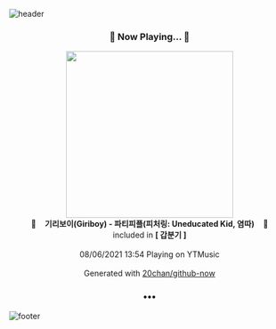 ![header](https://capsule-render.vercel.app/api?type=wave&height=170&section=header&text=Hi.%20I'm%20SHIFT&fontColor=090707&fontAlignX=45&fontAlignY=65&fontSize=100)

<h3 align="center">🎵 Now Playing... 🎵</h3>
<p align="center">
  <a href="https://music.youtube.com/watch?v=gsLQpBEC7QA">
    <img width="300" src="https://lh3.googleusercontent.com/i82PNiymRQVdqsefGHWosCfYpiOv62x27STP54733MmfE3F0flidXuVboGNQIkYpFp_iu-MH-Y8R-8dx4Q">
  </a>
  <br>
  🎵&nbsp&nbsp&nbsp <b>기리보이(Giriboy) - 파티피플(피처링: Uneducated Kid, 염따)</b> &nbsp&nbsp&nbsp🎵
  <br>
  included in <b>[ 갑분기 ]</b>
  
  <br />
  <br />
  08/06/2021 13:54 Playing on YTMusic
  <br />
  <br />
  Generated with <a href="https://github.com/20chan/github-now">20chan/github-now</a>
</p>

<h3 align="center">•••</h3>

![footer](https://capsule-render.vercel.app/api?type=wave&height=150&section=footer)
